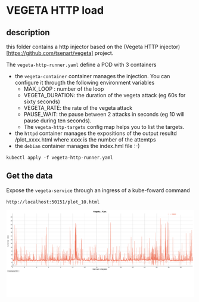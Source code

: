 # VEGETA HTTP load

## description

this folder contains a http injector based on the (Vegeta HTTP injector)[https://github.com/tsenart/vegeta] project.

The `vegeta-http-runner.yaml` define a POD with 3 containers
* the `vegeta-container` container manages the injection. You can configure it througth the following environment variables
    * MAX_LOOP : number of the loop
    * VEGETA_DURATION: the duration of the vegeta attack (eg 60s for sixty seconds)
    * VEGETA_RATE: the rate of the vegeta attack
    * PAUSE_WAIT: the pause between 2 attacks in seconds (eg 10 will pause during ten seconds).
    * The `vegeta-http-targets` config map helps you to list the targets.
* the `httpd` container manages the expositions of the output resultd /plot_xxxx.html where xxxx is the number of the attemtps
* the `debian` container manages the index.hml file :-)

```
kubectl apply -f vegeta-http-runner.yaml
```

## Get the data

Expose the `vegeta-service` through an ingress of a kube-foward command 

```
http://localhost:50151/plot_10.html
```

![](vegeta-plot.png)